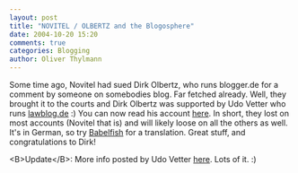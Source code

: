 ```yaml
---
layout: post
title: "NOVITEL / OLBERTZ and the Blogosphere"
date: 2004-10-20 15:20
comments: true
categories: Blogging
author: Oliver Thylmann
---
```



Some time ago, Novitel had sued Dirk Olbertz, who runs blogger.de for a comment by someone on somebodies blog. Far fetched already. Well, they brought it to the courts and Dirk Olbertz was supported by Udo Vetter who runs [lawblog.de](http://www.lawblog.de/) :) You can now read his account [here](http://www.lawblog.de/index.php/archives/2004/10/20/novitel-olbertz/). In short, they lost on most accounts (Novitel that is) and will likely loose on all the others as well. It's in German, so try [Babelfish](http://babelfish.altavista.com/) for a translation. Great stuff, and congratulations to Dirk!

&lt;B&gt;Update&lt;/B&gt;: More info posted by Udo Vetter [here](http://www.lawblog.de/index.php/archives/2004/10/21/novitel-olbertz/). Lots of it. :)


